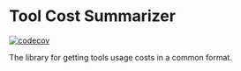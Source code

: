 # Tool Cost Summarizer

[![codecov](https://codecov.io/gh/kimulaco/tool-cost-summarizer/graph/badge.svg?token=vC0SSVi8yq)](https://codecov.io/gh/kimulaco/tool-cost-summarizer)

The library for getting tools usage costs in a common format.
